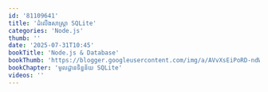 ```yaml
---
id: '81109641'
title: 'ដំលើងសាស្ត្រា SQLite'
categories: 'Node.js'
thumb: ''
date: '2025-07-31T10:45'
bookTitle: 'Node.js & Database'
bookThumb: 'https://blogger.googleusercontent.com/img/a/AVvXsEiPoRD-ndWUqevDPk4o6saUoa9nfXh7GsmX18l4p1Q63oUU2o4CfH24TNVKxOoqtWAmizoeSKlaUkUMJ3XNNvcQwy5UN726S_ISBcponckajjJEyL_hAB24l8UTxu7vgM8j0LJr0nuGmQFBKv-cNRhAJNnh4yMfC5gJOWmnlx_Nq3-I8QkQb2fb_aX3'
bookChapter: 'មូលដ្ឋាន​ទិន្នន័យ SQLite'
videos: ''
---
```

